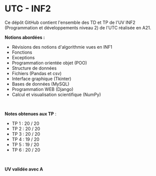 # UTC - INF2

Ce dépôt GitHub contient l'ensemble des TD et TP de l'UV INF2 (Programmation et développements niveau 2) de l'UTC réalisée en A21. 

__Notions abordées :__ 

* Révisions des notions d'algorithmie vues en INF1
* Fonctions
* Exceptions
* Programmation orientée objet (POO)
* Structure de données
* Fichiers (Pandas et csv)
* Interface graphique (Tkinter)
* Bases de données (MySQL)
* Programmation WEB (Django)
* Calcul et visualisation scientifique (NumPy)

<br>

__Notes obtenues aux TP__ : 
* TP 1 : 20 / 20
* TP 2 : 20 / 20
* TP 3 : 20 / 20
* TP 4 : 19 / 20
* TP 5 : 19 / 20
* TP 6 : 20 / 20

<br>

__UV validée avec A__
